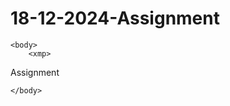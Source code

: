 # 18-12-2024-Assignment
<!doctype html>
<html> 
    <head> 
        <title>Assignment</title>
    </head> 

    <body> 
        <xmp>
<html>
    <head>
        <title>Assignment</title>
    </head>
    <body>
        <p>Assignment</p>
    </body>
</html>
        </xmp>
  
    </body>
</html>
